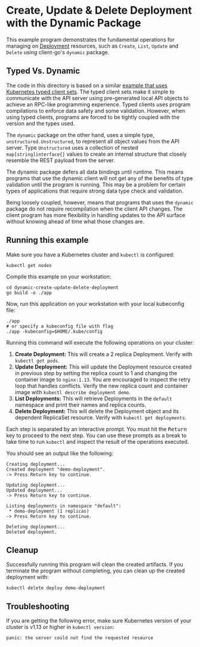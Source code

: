 # Create, Update & Delete Deployment with the Dynamic Package

This example program demonstrates the fundamental operations for managing on
[Deployment][1] resources, such as `Create`, `List`, `Update` and `Delete` using client-go's `dynamic` package.

## Typed Vs. Dynamic
The code in this directory is based on a similar [example that uses Kubernetes typed client sets][2]. The typed client sets make it simple to communicate with the API server using pre-generated local API objects to achieve an RPC-like programming experience.  Typed clients uses program compilations to enforce data safety and some validation.  However, when using typed clients, programs are forced to be tightly coupled with the version and the types used.


The `dynamic` package on the other hand, uses a simple type, `unstructured.Unstructured`, to represent all object values from the API server. Type `Unstructured` uses a collection of nested `map[string]interface{}` values to create an internal structure that closely resemble the REST payload from the server.  

The dynamic package defers all data bindings until runtime.  This means programs that use the dynamic client will not get any of the benefits of type validation until the program is running.  This may be a problem for certain types of applications that require strong data type check and validation.

Being loosely coupled, however, means that programs that uses the `dynamic` package do not require recompilation when the client API changes.  The client program has more flexibility in handling updates to the API surface without knowing ahead of time what those changes are. 


## Running this example

Make sure you have a Kubernetes cluster and `kubectl` is configured:
```
kubectl get nodes
```

Compile this example on your workstation:

```
cd dynamic-create-update-delete-deployment
go build -o ./app
```

Now, run this application on your workstation with your local kubeconfig file:

```
./app
# or specify a kubeconfig file with flag
./app -kubeconfig=$HOME/.kube/config
```

Running this command will execute the following operations on your cluster:

1. **Create Deployment:** This will create a 2 replica Deployment. Verify with
   `kubectl get pods`.
2. **Update Deployment:** This will update the Deployment resource created in
   previous step by setting the replica count to 1 and changing the container
   image to `nginx:1.13`. You are encouraged to inspect the retry loop that
   handles conflicts. Verify the new replica count and container image with
   `kubectl describe deployment demo`.
3. **List Deployments:** This will retrieve Deployments in the `default`
   namespace and print their names and replica counts.
4. **Delete Deployment:** This will delete the Deployment object and its
   dependent ReplicaSet resource. Verify with `kubectl get deployments`.

Each step is separated by an interactive prompt. You must hit the
<kbd>Return</kbd> key to proceed to the next step. You can use these prompts as
a break to take time to run `kubectl` and inspect the result of the operations
executed.

You should see an output like the following:

```
Creating deployment...
Created deployment "demo-deployment".
-> Press Return key to continue.

Updating deployment...
Updated deployment...
-> Press Return key to continue.

Listing deployments in namespace "default":
 * demo-deployment (1 replicas)
-> Press Return key to continue.

Deleting deployment...
Deleted deployment.
```

## Cleanup

Successfully running this program will clean the created artifacts. If you
terminate the program without completing, you can clean up the created
deployment with:

    kubectl delete deploy demo-deployment

## Troubleshooting

If you are getting the following error, make sure Kubernetes version of your
cluster is v1.13 or higher in `kubectl version`:

    panic: the server could not find the requested resource

[1]: https://kubernetes.io/docs/user-guide/deployments/
[2]: ../create-update-patch-delete-deployment

